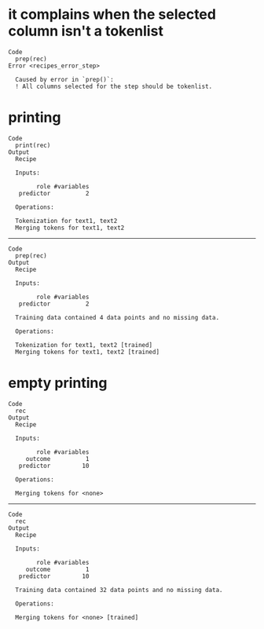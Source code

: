 # it complains when the selected column isn't a tokenlist

    Code
      prep(rec)
    Error <recipes_error_step>
      
      Caused by error in `prep()`:
      ! All columns selected for the step should be tokenlist.

# printing

    Code
      print(rec)
    Output
      Recipe
      
      Inputs:
      
            role #variables
       predictor          2
      
      Operations:
      
      Tokenization for text1, text2
      Merging tokens for text1, text2

---

    Code
      prep(rec)
    Output
      Recipe
      
      Inputs:
      
            role #variables
       predictor          2
      
      Training data contained 4 data points and no missing data.
      
      Operations:
      
      Tokenization for text1, text2 [trained]
      Merging tokens for text1, text2 [trained]

# empty printing

    Code
      rec
    Output
      Recipe
      
      Inputs:
      
            role #variables
         outcome          1
       predictor         10
      
      Operations:
      
      Merging tokens for <none>

---

    Code
      rec
    Output
      Recipe
      
      Inputs:
      
            role #variables
         outcome          1
       predictor         10
      
      Training data contained 32 data points and no missing data.
      
      Operations:
      
      Merging tokens for <none> [trained]

